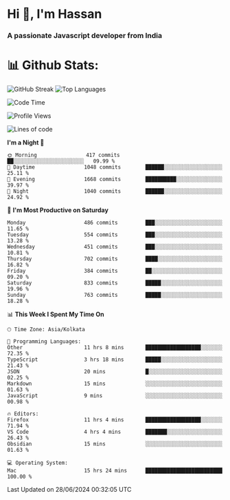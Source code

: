 # Hi 👋, I'm Hassan
### A passionate Javascript developer from India


# 📊 Github Stats:
![GitHub Streak](https://github-readme-streak-stats.herokuapp.com/?user=codeblooded47&theme=dracula&hide_border=false)
![Top Languages](https://github-readme-stats.vercel.app/api/top-langs/?username=codeblooded47&layout=compact&theme=dracula)



<!--START_SECTION:waka-->
![Code Time](http://img.shields.io/badge/Code%20Time-820%20hrs%2030%20mins-blue)

![Profile Views](http://img.shields.io/badge/Profile%20Views-17-blue)

![Lines of code](https://img.shields.io/badge/From%20Hello%20World%20I%27ve%20Written-23.5%20million%20lines%20of%20code-blue)

**I'm a Night 🦉** 

```text
🌞 Morning                417 commits         ██░░░░░░░░░░░░░░░░░░░░░░░   09.99 % 
🌆 Daytime                1048 commits        ██████░░░░░░░░░░░░░░░░░░░   25.11 % 
🌃 Evening                1668 commits        ██████████░░░░░░░░░░░░░░░   39.97 % 
🌙 Night                  1040 commits        ██████░░░░░░░░░░░░░░░░░░░   24.92 % 
```
📅 **I'm Most Productive on Saturday** 

```text
Monday                   486 commits         ███░░░░░░░░░░░░░░░░░░░░░░   11.65 % 
Tuesday                  554 commits         ███░░░░░░░░░░░░░░░░░░░░░░   13.28 % 
Wednesday                451 commits         ███░░░░░░░░░░░░░░░░░░░░░░   10.81 % 
Thursday                 702 commits         ████░░░░░░░░░░░░░░░░░░░░░   16.82 % 
Friday                   384 commits         ██░░░░░░░░░░░░░░░░░░░░░░░   09.20 % 
Saturday                 833 commits         █████░░░░░░░░░░░░░░░░░░░░   19.96 % 
Sunday                   763 commits         █████░░░░░░░░░░░░░░░░░░░░   18.28 % 
```


📊 **This Week I Spent My Time On** 

```text
🕑︎ Time Zone: Asia/Kolkata

💬 Programming Languages: 
Other                    11 hrs 8 mins       ██████████████████░░░░░░░   72.35 % 
TypeScript               3 hrs 18 mins       █████░░░░░░░░░░░░░░░░░░░░   21.43 % 
JSON                     20 mins             █░░░░░░░░░░░░░░░░░░░░░░░░   02.25 % 
Markdown                 15 mins             ░░░░░░░░░░░░░░░░░░░░░░░░░   01.63 % 
JavaScript               9 mins              ░░░░░░░░░░░░░░░░░░░░░░░░░   00.98 % 

🔥 Editors: 
Firefox                  11 hrs 4 mins       ██████████████████░░░░░░░   71.94 % 
VS Code                  4 hrs 4 mins        ███████░░░░░░░░░░░░░░░░░░   26.43 % 
Obsidian                 15 mins             ░░░░░░░░░░░░░░░░░░░░░░░░░   01.63 % 

💻 Operating System: 
Mac                      15 hrs 24 mins      █████████████████████████   100.00 % 
```


 Last Updated on 28/06/2024 00:32:05 UTC
<!--END_SECTION:waka-->


